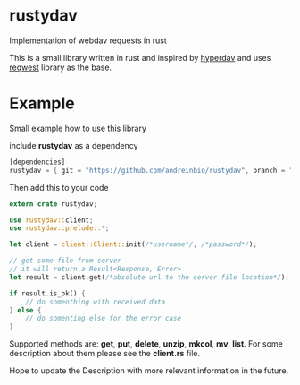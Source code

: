 # rustydav
Implementation of webdav requests in rust

This is a small library written in rust and inspired by [hyperdav](https://gitlab.com/Gahr/hyperdav) and uses [reqwest](https://github.com/seanmonstar/reqwest) library as the base.

# Example
Small example how to use this library

include **rustydav** as a dependency
```rust
[dependencies]
rustydav = { git = "https://github.com/andreinbio/rustydav", branch = "master"}
```
Then add this to your code
```rust
extern crate rustydav;

use rustydav::client;
use rustydav::prelude::*;

let client = client::Client::init(/*username*/, /*password*/);

// get some file from server
// it will return a Result<Response, Error>
let result = client.get(/*absolute url to the server file location*/);

if result.is_ok() {
    // do somenthing with received data
} else {
    // do somenting else for the error case
}
```
Supported methods are: **get**, **put**, **delete**, **unzip**, **mkcol**, **mv**, **list**.
For some description about them please see the **client.rs** file.

Hope to update the Description with more relevant information in the future.